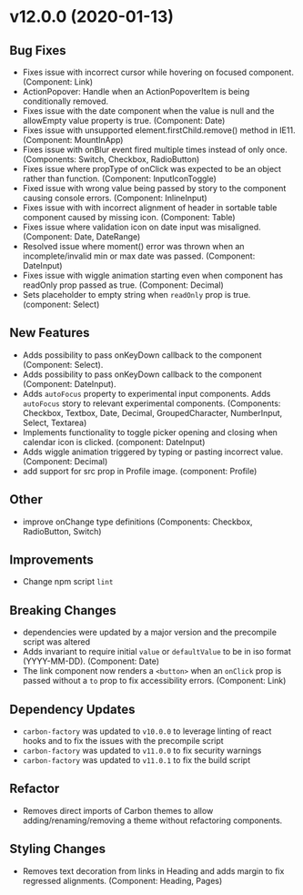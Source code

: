 # v12.0.0 (2020-01-13)

## Bug Fixes

* Fixes issue with incorrect cursor while hovering on focused component. (Component: Link)
* ActionPopover: Handle when an ActionPopoverItem is being conditionally removed.
* Fixes issue with the date component when the value is null and the allowEmpty value property is true. (Component: Date)
* Fixes issue with unsupported element.firstChild.remove() method in IE11. (Component: MountInApp)
* Fixes issue with onBlur event fired multiple times instead of only once. (Components: Switch, Checkbox, RadioButton)
* Fixes issue where propType of onClick was expected to be an object rather than function. (Component: InputIconToggle)
* Fixed issue with wrong value being passed by story to the component causing console errors. (Component: InlineInput)
* Fixes issue with with incorrect alignment of header in sortable table component caused by missing icon. (Component: Table)
* Fixes issue where validation icon on date input was misaligned. (Component: Date, DateRange)
* Resolved issue where moment() error was thrown when an incomplete/invalid min or max date was passed. (Component: DateInput)
* Fixes issue with wiggle animation starting even when component has readOnly prop passed as true. (Component: Decimal)
* Sets placeholder to empty string when `readOnly` prop is true. (component: Select)

## New Features

* Adds possibility to pass onKeyDown callback to the component (Component: Select).
* Adds possibility to pass onKeyDown callback to the component (Component: DateInput).
* Adds `autoFocus` property to experimental input components. Adds `autoFocus` story to relevant experimental components. (Components: Checkbox, Textbox, Date, Decimal, GroupedCharacter, NumberInput, Select, Textarea)
* Implements functionality to toggle picker opening and closing when calendar icon is clicked. (component: DateInput)
* Adds wiggle animation triggered by typing or pasting incorrect value. (Component: Decimal)
* add support for src prop in Profile image. (component: Profile)

## Other

* improve onChange type definitions (Components: Checkbox, RadioButton, Switch)

## Improvements

* Change npm script `lint`

## Breaking Changes

* dependencies were updated by a major version and the precompile script was altered
* Adds invariant to require initial `value` or `defaultValue` to be in iso format (YYYY-MM-DD). (Component: Date)
* The link component now renders a `<button>` when an `onClick` prop is passed without a `to` prop to fix accessibility errors. (Component: Link)

## Dependency Updates

* `carbon-factory` was updated to `v10.0.0` to leverage linting of react hooks and to fix the issues with the precompile script
* `carbon-factory` was updated to `v11.0.0` to fix security warnings
* `carbon-factory` was updated to `v11.0.1` to fix the build script

## Refactor

* Removes direct imports of Carbon themes to allow adding/renaming/removing a theme without refactoring components.

## Styling Changes

* Removes text decoration from links in Heading and adds margin to fix regressed alignments. (Component: Heading, Pages)


